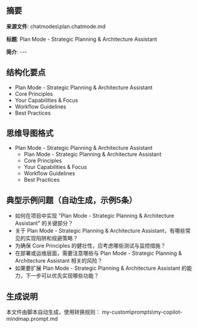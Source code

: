 ## 摘要

**来源文件**: chatmodes\plan.chatmode.md

**标题**: Plan Mode - Strategic Planning & Architecture Assistant

**简介**: ---

## 结构化要点

- Plan Mode - Strategic Planning & Architecture Assistant
- Core Principles
- Your Capabilities & Focus
- Workflow Guidelines
- Best Practices

## 思维导图格式

- Plan Mode - Strategic Planning & Architecture Assistant
  - Plan Mode - Strategic Planning & Architecture Assistant
  - Core Principles
  - Your Capabilities & Focus
  - Workflow Guidelines
  - Best Practices

## 典型示例问题（自动生成，示例5条）

- 如何在项目中实现 "Plan Mode - Strategic Planning & Architecture Assistant" 的关键部分？
- 关于 Plan Mode - Strategic Planning & Architecture Assistant，有哪些常见的实现陷阱和规避策略？
- 为确保 Core Principles 的健壮性，应考虑哪些测试与监控措施？
- 在部署或运维层面，需要注意哪些与 Plan Mode - Strategic Planning & Architecture Assistant 相关的风险？
- 如果要扩展 Plan Mode - Strategic Planning & Architecture Assistant 的能力，下一步可以优先实现哪些功能？

## 生成说明

本文件由脚本自动生成，使用转换规则： my-custom\prompts\my-copilot-mindmap.prompt.md
